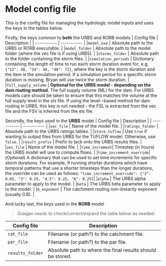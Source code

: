 # Model config file
This is the config file for managing the hydrologic model inputs and uses the keys in the tables below.

Firstly, the keys common to **both** the URBS and RORB models
| Config file | Description |
| ----------- | ----------- |
|```model_exe``` | Absolute path to the URBS or RORB executable. |
|```model_folder``` | Absolute path to the model folder (where the vec file is if using URBS). |
|```storms_folder``` | Absolute path to the folder containing the storm files. |
|```simulation_periods``` | Dictionary containing the length of time to run each storm duration event for; e.g. ```{"12": 48, "24": 48, "48": 72}```, where the key is the storm duration and the item is the simulation period. If a simulation period for a specific storm duration is missing, Bryan will use twice the storm duration. |
|```full_supply_volume``` | **Optional for the URBS model - depending on the dam routing method**. The full supply volume (ML) for the dam. For URBS models care should be taken to ensure that this matches the volume at the full supply level in the *els* file. If using the level--based method for dam routing in URBS, this key is not needed - the FSL is extracted from the vec file and the FSV is inferred from the els file.   

Secondly, the keys used in the **URBS** model
| Config file | Description |
| ----------- | ----------- |
|```vec_file``` | Name of the model file. |
|```ratings_folder``` | Absolute path to the URBS ratings tables.  |
|```store_tuflow``` | Use ```true``` if wanting to output files from URBS for the TUFLOW model. Otherwise, use ```false```.  |
|```result_prefix``` | Prefix to tack onto the URBS results files. |
|```vec_file``` | Name of the model file. |
|```time_increment```| Timestep (in hours) the URBS model will use to compute flows. |
|```time_increment_override```|(Optional) A dictionary that can be used to set time increments for specific storm durations. For example, if running shorter durations which have temporal patterns that use a shorter timesteps than the longer durations, the override can be used as follows: ```"time_increment_override": {"2": 0.05, "3": 0.25, "4.5": 0.25, "6": 0.25}```|
|```alpha``` | The URBS alpha parameter to apply to the model. |
|```beta``` | The URBS beta parameter to apply to the model. |
|```m_exponent``` | The catchment routing non-linearity exponent (usually 0.8). |

And lucky last, the keys used in the **RORB** model
>Graigan needs to check/correct/expand  the table below as needed.

 Config file | Description |
| ----------- | ----------- |
|```cat_file``` | Filename (or path?) to the catchment file. |
|```par_file``` | Filename (or path?) to the par file. |
|```results_folder``` | Absolute path to where the final results should be stored.  |

